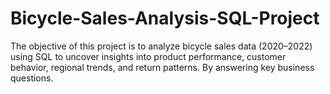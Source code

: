 # Bicycle-Sales-Analysis-SQL-Project
The objective of this project is to analyze bicycle sales data (2020–2022) using SQL to uncover insights into product performance, customer behavior, regional trends, and return patterns. By answering key business questions.
